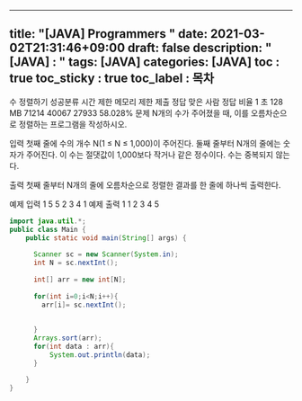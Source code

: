 
---
title: "[JAVA] Programmers "
date: 2021-03-02T21:31:46+09:00
draft: false
description: "[JAVA] :  "
tags: [JAVA]
categories: [JAVA]
toc : true
toc_sticky : true
toc_label : 목차
---


수 정렬하기 성공분류
시간 제한	메모리 제한	제출	정답	맞은 사람	정답 비율
1 초	128 MB	71214	40067	27933	58.028%
문제
N개의 수가 주어졌을 때, 이를 오름차순으로 정렬하는 프로그램을 작성하시오.

입력
첫째 줄에 수의 개수 N(1 ≤ N ≤ 1,000)이 주어진다. 둘째 줄부터 N개의 줄에는 숫자가 주어진다. 이 수는 절댓값이 1,000보다 작거나 같은 정수이다. 수는 중복되지 않는다.

출력
첫째 줄부터 N개의 줄에 오름차순으로 정렬한 결과를 한 줄에 하나씩 출력한다.


예제 입력 1 
5
5
2
3
4
1
예제 출력 1 
1
2
3
4
5
```java
import java.util.*;
public class Main {
    public static void main(String[] args) {
      
      Scanner sc = new Scanner(System.in);
      int N = sc.nextInt();
    
      int[] arr = new int[N];
  
      for(int i=0;i<N;i++){
        arr[i]= sc.nextInt();
      
        
      }
      Arrays.sort(arr);
      for(int data : arr){
          System.out.println(data);
      }
        
    }
}

```
